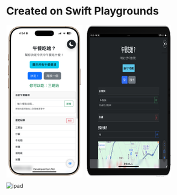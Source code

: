# Created on Swift Playgrounds
<div style="display: flex; gap: 10px;">
  <img src="https://raw.githubusercontent.com/ian20040409/Lunch-webview-swift/refs/heads/main/IMG_0069_new.png" width="40%">
  <img src="https://raw.githubusercontent.com/ian20040409/Lunch-webview-swift/refs/heads/main/IMG_0034-landscape.png" width="45%">
</div>

![ipad](https://raw.githubusercontent.com/ian20040409/Lunch-webview-swift/refs/heads/main/IMG_0034-landscape.pngo)
